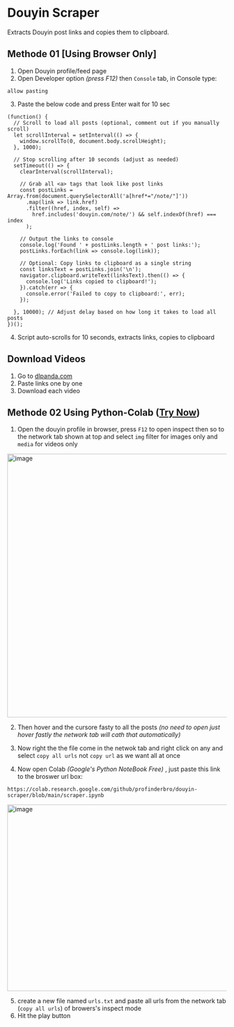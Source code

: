 # Douyin Scraper

Extracts Douyin post links and copies them to clipboard.

## Methode 01 [Using Browser Only]

1. Open Douyin profile/feed page
2. Open Developer option _(press F12)_ then `Console` tab, in Console type:
```
allow pasting
```
3. Paste the below code and press Enter wait for 10 sec 

```
(function() {
  // Scroll to load all posts (optional, comment out if you manually scroll)
  let scrollInterval = setInterval(() => {
    window.scrollTo(0, document.body.scrollHeight);
  }, 1000);

  // Stop scrolling after 10 seconds (adjust as needed)
  setTimeout(() => {
    clearInterval(scrollInterval);
    
    // Grab all <a> tags that look like post links
    const postLinks = Array.from(document.querySelectorAll('a[href*="/note/"]'))
      .map(link => link.href)
      .filter((href, index, self) => 
        href.includes('douyin.com/note/') && self.indexOf(href) === index
      );

    // Output the links to console
    console.log('Found ' + postLinks.length + ' post links:');
    postLinks.forEach(link => console.log(link));

    // Optional: Copy links to clipboard as a single string
    const linksText = postLinks.join('\n');
    navigator.clipboard.writeText(linksText).then(() => {
      console.log('Links copied to clipboard!');
    }).catch(err => {
      console.error('Failed to copy to clipboard:', err);
    });

  }, 10000); // Adjust delay based on how long it takes to load all posts
})();
```

4. Script auto-scrolls for 10 seconds, extracts links, copies to clipboard

## Download Videos

1. Go to [dlpanda.com](https://dlpanda.com/)
2. Paste links one by one
3. Download each video

## Methode 02 Using Python-Colab ([Try Now](https://colab.research.google.com/github/profinderbro/douyin-scraper/blob/main/scraper.ipynb))

1. Open the douyin profile in browser, press `F12` to open inspect then so to the network tab shown at top  and select `img` filter for images only and `media` for videos only

<img width="1152" height="605" alt="image" src="https://github.com/user-attachments/assets/a7708104-bf43-4078-849b-1aab50bf984e" />

2. Then hover and the cursore fasty to all the posts _(no need to open just hover fastly the network tab will cath that automatically)_
3. Now right the the file come in the netwok tab and right click on any and select `copy all urls` not `copy url`  as we want all at once

4. Now open Colab _(Google's Python NoteBook Free)_ , just paste this link to the broswer url box:
```
https://colab.research.google.com/github/profinderbro/douyin-scraper/blob/main/scraper.ipynb
```

<img width="638" height="428" alt="image" src="https://github.com/user-attachments/assets/1b880408-3ad6-4944-a16f-9a55f74eed1f" />

5. create a new file named `urls.txt` and paste all urls from the network tab (`copy all urls`) of browers's inspect mode
6. Hit the play button 
